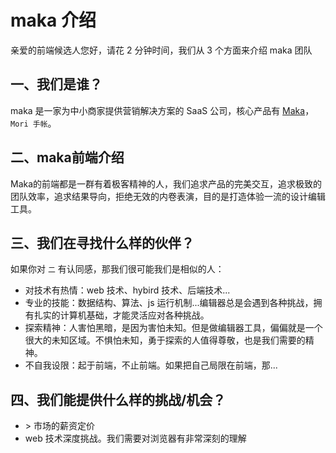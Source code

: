 # maka 介绍

亲爱的前端候选人您好，请花 2 分钟时间，我们从 3 个方面来介绍 maka 团队

## 一、我们是谁？

maka 是一家为中小商家提供营销解决方案的 SaaS 公司，核心产品有 [Maka](https://www.maka.im/home)，`Mori 手帐`。

## 二、maka前端介绍

Maka的前端都是一群有着极客精神的人，我们追求产品的完美交互，追求极致的团队效率，追求结果导向，拒绝无效的内卷表演，目的是打造体验一流的设计编辑工具。

## 三、我们在寻找什么样的伙伴？

如果你对 `二` 有认同感，那我们很可能我们是相似的人：

- 对技术有热情：web 技术、hybird 技术、后端技术...
- 专业的技能：数据结构、算法、js 运行机制...编辑器总是会遇到各种挑战，拥有扎实的计算机基础，才能灵活应对各种挑战。
- 探索精神：人害怕黑暗，是因为害怕未知。但是做编辑器工具，偏偏就是一个很大的未知区域。不惧怕未知，勇于探索的人值得尊敬，也是我们需要的精神。
- 不自我设限：起于前端，不止前端。如果把自己局限在前端，那...

## 四、我们能提供什么样的挑战/机会？

- \> 市场的薪资定价
- web 技术深度挑战。我们需要对浏览器有非常深刻的理解
